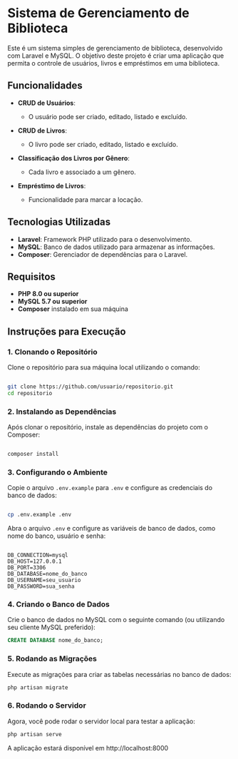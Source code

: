 # Sistema de Gerenciamento de Biblioteca

Este é um sistema simples de gerenciamento de biblioteca, desenvolvido com Laravel e MySQL. O objetivo deste projeto é criar uma aplicação que permita o controle de usuários, livros e empréstimos em uma biblioteca.

## Funcionalidades

- **CRUD de Usuários**:
  - O usuário pode ser criado, editado, listado e excluído.

- **CRUD de Livros**:
  - O livro pode ser criado, editado, listado e excluído.
  
- **Classificação dos Livros por Gênero**:
  - Cada livro e associado a um gênero.

- **Empréstimo de Livros**:
  - Funcionalidade para marcar a locação.

## Tecnologias Utilizadas

- **Laravel**: Framework PHP utilizado para o desenvolvimento.
- **MySQL**: Banco de dados utilizado para armazenar as informações.
- **Composer**: Gerenciador de dependências para o Laravel.

## Requisitos

- **PHP 8.0 ou superior**
- **MySQL 5.7 ou superior**
- **Composer** instalado em sua máquina

## Instruções para Execução

### 1. Clonando o Repositório

Clone o repositório para sua máquina local utilizando o comando:

```bash

git clone https://github.com/usuario/repositorio.git
cd repositorio

```

### 2. Instalando as Dependências

Após clonar o repositório, instale as dependências do projeto com o Composer:

```bash

composer install

```


### 3. Configurando o Ambiente

Copie o arquivo ```.env.example``` para ```.env``` e configure as credenciais do banco de dados:

```bash

cp .env.example .env

```

Abra o arquivo ```.env``` e configure as variáveis de banco de dados, como nome do banco, usuário e senha:

```env

DB_CONNECTION=mysql
DB_HOST=127.0.0.1
DB_PORT=3306
DB_DATABASE=nome_do_banco
DB_USERNAME=seu_usuario
DB_PASSWORD=sua_senha

```

### 4. Criando o Banco de Dados

Crie o banco de dados no MySQL com o seguinte comando (ou utilizando seu cliente MySQL preferido):

```sql
CREATE DATABASE nome_do_banco;

```

### 5. Rodando as Migrações

Execute as migrações para criar as tabelas necessárias no banco de dados:

```bash
php artisan migrate

```

### 6. Rodando o Servidor

Agora, você pode rodar o servidor local para testar a aplicação:

```bash
php artisan serve

```

A aplicação estará disponível em http://localhost:8000

